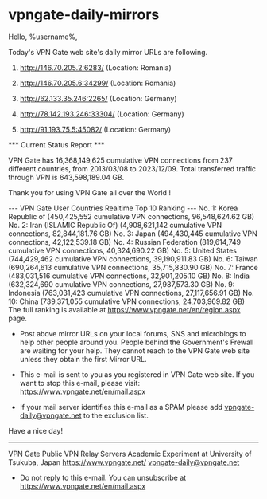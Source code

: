 # vpngate-daily-mirrors

Hello, %username%,

Today's VPN Gate web site's daily mirror URLs are following.

1. http://146.70.205.2:6283/
   (Location: Romania)

2. http://146.70.205.6:34299/
   (Location: Romania)

3. http://62.133.35.246:2265/
   (Location: Germany)

4. http://78.142.193.246:33304/
   (Location: Germany)

5. http://91.193.75.5:45082/
   (Location: Germany)


*** Current Status Report ***

VPN Gate has 16,368,149,625 cumulative VPN connections from 237 different countries, from 2013/03/08 to 2023/12/09.
Total transferred traffic through VPN is 643,598,189.04 GB.

Thank you for using VPN Gate all over the World !


--- VPN Gate User Countries Realtime Top 10 Ranking ---
No. 1: Korea Republic of (450,425,552 cumulative VPN connections, 96,548,624.62 GB)
No. 2: Iran (ISLAMIC Republic Of) (4,908,621,142 cumulative VPN connections, 82,844,181.76 GB)
No. 3: Japan (494,430,445 cumulative VPN connections, 42,122,539.18 GB)
No. 4: Russian Federation (819,614,749 cumulative VPN connections, 40,324,690.22 GB)
No. 5: United States (744,429,462 cumulative VPN connections, 39,190,911.83 GB)
No. 6: Taiwan (690,264,613 cumulative VPN connections, 35,715,830.90 GB)
No. 7: France (483,031,516 cumulative VPN connections, 32,901,205.10 GB)
No. 8: India (632,324,690 cumulative VPN connections, 27,987,573.30 GB)
No. 9: Indonesia (763,031,423 cumulative VPN connections, 27,117,656.91 GB)
No. 10: China (739,371,055 cumulative VPN connections, 24,703,969.82 GB)
The full ranking is available at https://www.vpngate.net/en/region.aspx page.


* Post above mirror URLs on your local forums, SNS and microblogs
  to help other people around you.
  People behind the Government's Frewall are waiting for your help.
  They cannot reach to the VPN Gate web site
  unless they obtain the first Mirror URL.

* This e-mail is sent to you as you registered in VPN Gate web site.
  If you want to stop this e-mail, please visit:
  https://www.vpngate.net/en/mail.aspx

* If your mail server identifies this e-mail as a SPAM
  please add vpngate-daily@vpngate.net to the exclusion list.

Have a nice day!

------------------------------------------------------
VPN Gate Public VPN Relay Servers
Academic Experiment at University of Tsukuba, Japan
https://www.vpngate.net/
vpngate-daily@vpngate.net
* Do not reply to this e-mail.
  You can unsubscribe at https://www.vpngate.net/en/mail.aspx


